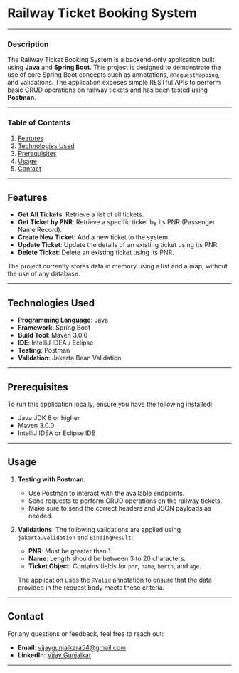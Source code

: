 # Railway Ticket Booking System

---

### Description
The Railway Ticket Booking System is a backend-only application built using **Java** and **Spring Boot**. This project is designed to demonstrate the use of core Spring Boot concepts such as annotations, `@RequestMapping`, and validations. The application exposes simple RESTful APIs to perform basic CRUD operations on railway tickets and has been tested using **Postman**.

---

### Table of Contents
1. [Features](#features)
2. [Technologies Used](#technologies-used)
3. [Prerequisites](#prerequisites)
4. [Usage](#usage)
5. [Contact](#contact)

---

## Features
- **Get All Tickets**: Retrieve a list of all tickets.
- **Get Ticket by PNR**: Retrieve a specific ticket by its PNR (Passenger Name Record).
- **Create New Ticket**: Add a new ticket to the system.
- **Update Ticket**: Update the details of an existing ticket using its PNR.
- **Delete Ticket**: Delete an existing ticket using its PNR.

The project currently stores data in memory using a list and a map, without the use of any database.

---

## Technologies Used
- **Programming Language**: Java
- **Framework**: Spring Boot
- **Build Tool**: Maven 3.0.0
- **IDE**: IntelliJ IDEA / Eclipse
- **Testing**: Postman
- **Validation**: Jakarta Bean Validation

---

## Prerequisites
To run this application locally, ensure you have the following installed:
- Java JDK 8 or higher
- Maven 3.0.0
- IntelliJ IDEA or Eclipse IDE

---

## Usage
1. **Testing with Postman**:
   - Use Postman to interact with the available endpoints.
   - Send requests to perform CRUD operations on the railway tickets.
   - Make sure to send the correct headers and JSON payloads as needed.

2. **Validations**:
   The following validations are applied using `jakarta.validation` and `BindingResult`:
   - **PNR**: Must be greater than 1.
   - **Name**: Length should be between 3 to 20 characters.
   - **Ticket Object**: Contains fields for `pnr`, `name`, `berth`, and `age`.

   The application uses the `@Valid` annotation to ensure that the data provided in the request body meets these criteria.

---

## Contact
For any questions or feedback, feel free to reach out:
- **Email**: vijaygunjalkara54@gmail.com
- **LinkedIn**: [Vijay Gunjalkar](https://www.linkedin.com/in/vijay-gunjalkar-6870a11a9/)

---
